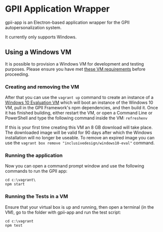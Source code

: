 # GPII Application Wrapper

gpii-app is an Electron-based application wrapper for the GPII autopersonalization system.

It currently only supports Windows.


## Using a Windows VM

It is possible to provision a Windows VM for development and testing purposes. Please ensure you have met [these VM requirements](https://github.com/GPII/qi-development-environments/#requirements) before proceeding.

### Creating and removing the VM


After that you can use the `vagrant up` command to create an instance of a [Windows 10 Evaluation VM](https://github.com/idi-ops/packer-windows) which will boot an instance of the Windows 10 VM, pull in the GPII Framework's npm dependencies, and then build it. Once it has finished building, either restart the VM, or open a Command Line or PowerShell and type the following command inside the VM: `refreshenv`

If this is your first time creating this VM an 8 GB download will take place. The downloaded image will be valid for 90 days after which the Windows installation will no longer be useable. To remove an expired image you can use the ``vagrant box remove "inclusivedesign/windows10-eval"`` command.


### Running the application

Now you can open a command prompt window and use the following commands to run the GPII app:

```
cd c:\vagrant\
npm start
```

### Running the Tests in a VM

Ensure that your virtual box is up and running, then open a terminal (in the VM), go to the folder with gpii-app and run the test script:

```
cd c:\vagrant
npm test
```
